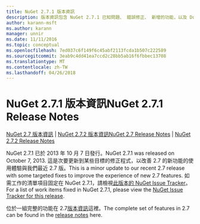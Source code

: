 ```yaml
---
title: NuGet 2.7.1 版本資訊
description: 版本資訊包含 NuGet 2.7.1 已知問題、 錯誤修正、 新增的功能，以及 Dcr。
author: karann-msft
ms.author: karann
manager: unnir
ms.date: 11/11/2016
ms.topic: conceptual
ms.openlocfilehash: 7ed037c6f149f6c45abf2113fcda1b507c222589
ms.sourcegitcommit: 3eab9c4dd41ea7ccd2c28bb5ab16f6fbbec13708
ms.translationtype: MT
ms.contentlocale: zh-TW
ms.lasthandoff: 04/26/2018
---
```

# <a name="nuget-271-release-notes"></a><span data-ttu-id="a6ad2-103">NuGet 2.7.1 版本資訊</span><span class="sxs-lookup"><span data-stu-id="a6ad2-103">NuGet 2.7.1 Release Notes</span></span>

<span data-ttu-id="a6ad2-104">[NuGet 2.7 版本資訊](../release-notes/nuget-2.7.md) | [NuGet 2.7.2 版本資訊](../release-notes/nuget-2.7.2.md)</span><span class="sxs-lookup"><span data-stu-id="a6ad2-104">[NuGet 2.7 Release Notes](../release-notes/nuget-2.7.md) | [NuGet 2.7.2 Release Notes](../release-notes/nuget-2.7.2.md)</span></span>

<span data-ttu-id="a6ad2-105">NuGet 2.7.1 已於 2013 年 10 月 7 日發行。</span><span class="sxs-lookup"><span data-stu-id="a6ad2-105">NuGet 2.7.1 was released on October 7, 2013.</span></span>  <span data-ttu-id="a6ad2-106">這是次要更新到某些目標的修正程式，以改善 2.7 的新功能的使用體驗與我們最近 2.7 版。</span><span class="sxs-lookup"><span data-stu-id="a6ad2-106">This is a minor update to our recent 2.7 release with some targeted fixes to improve the experience of new 2.7 features.</span></span> <span data-ttu-id="a6ad2-107">如需工作的清單項目固定在 NuGet 2.7.1，請檢視[此版本的 NuGet Issue Tracker](http://nuget.codeplex.com/workitem/list/advanced?keyword=&status=Closed&type=All&priority=All&release=NuGet%202.7.1&assignedTo=All&component=All&sortField=LastUpdatedDate&sortDirection=Descending&page=0)。</span><span class="sxs-lookup"><span data-stu-id="a6ad2-107">For a list of work items fixed in NuGet 2.7.1, please view the [NuGet Issue Tracker for this release](http://nuget.codeplex.com/workitem/list/advanced?keyword=&status=Closed&type=All&priority=All&release=NuGet%202.7.1&assignedTo=All&component=All&sortField=LastUpdatedDate&sortDirection=Descending&page=0).</span></span>

<span data-ttu-id="a6ad2-108">位於一組完整的功能在 2.7[版本資訊](../release-notes/nuget-2.7.md)這裡。</span><span class="sxs-lookup"><span data-stu-id="a6ad2-108">The complete set of features in 2.7 can be found in the [release notes](../release-notes/nuget-2.7.md) here.</span></span>
